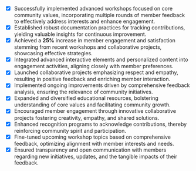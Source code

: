- [x] Successfully implemented advanced workshops focused on core community values, incorporating multiple rounds of member feedback to effectively address interests and enhance engagement.
- [x] Established robust documentation practices for tracking contributions, yielding valuable insights for continuous improvement.
- [x] Achieved a **25%** increase in member engagement and satisfaction stemming from recent workshops and collaborative projects, showcasing effective strategies.
- [x] Integrated advanced interactive elements and personalized content into engagement activities, aligning closely with member preferences.
- [x] Launched collaborative projects emphasizing respect and empathy, resulting in positive feedback and enriching member interaction.
- [x] Implemented ongoing improvements driven by comprehensive feedback analysis, ensuring the relevance of community initiatives.
- [x] Expanded and diversified educational resources, bolstering understanding of core values and facilitating community growth.
- [x] Encouraged member engagement through innovative collaborative projects fostering creativity, empathy, and shared solutions.
- [x] Enhanced recognition programs to acknowledge contributions, thereby reinforcing community spirit and participation.
- [x] Fine-tuned upcoming workshop topics based on comprehensive feedback, optimizing alignment with member interests and needs.
- [x] Ensured transparency and open communication with members regarding new initiatives, updates, and the tangible impacts of their feedback.